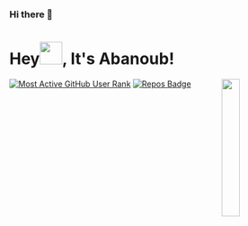 ### Hi there 👋

# Hey<img src="https://github.com/Abanoub-Asaad/Abanoub/blob/main/Images/wave.gif" width="40px">, It's Abanoub! 

<img src="https://github.com/Abanoub-Asaad/Abanoub/blob/main/Images/abanoub_image.png" align="right" width="25%"/>


[![Most Active GitHub User Rank](https://enmc8bfz3mzv3r1.m.pipedream.net)](https://commits.top/egypt.html)
[![Repos Badge](https://badges.pufler.dev/repos/Abanoub-Asaad)](https://badges.pufler.dev)

 
